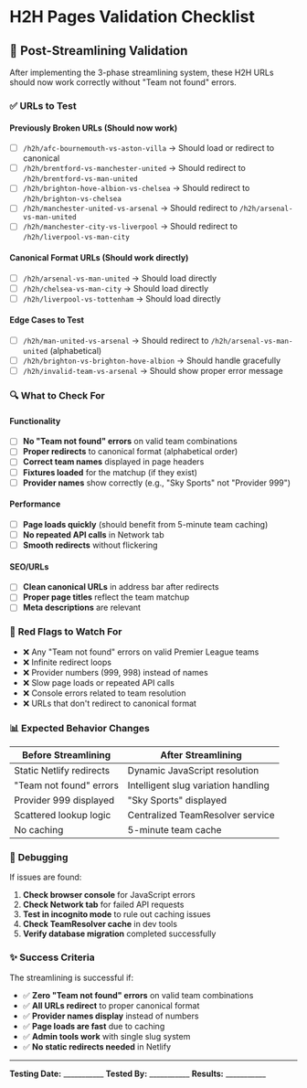 # H2H Pages Validation Checklist

## 🎯 **Post-Streamlining Validation**

After implementing the 3-phase streamlining system, these H2H URLs should now work correctly without "Team not found" errors.

### ✅ **URLs to Test**

#### **Previously Broken URLs (Should now work)**
- [ ] `/h2h/afc-bournemouth-vs-aston-villa` → Should load or redirect to canonical
- [ ] `/h2h/brentford-vs-manchester-united` → Should redirect to `/h2h/brentford-vs-man-united`
- [ ] `/h2h/brighton-hove-albion-vs-chelsea` → Should redirect to `/h2h/brighton-vs-chelsea`
- [ ] `/h2h/manchester-united-vs-arsenal` → Should redirect to `/h2h/arsenal-vs-man-united`
- [ ] `/h2h/manchester-city-vs-liverpool` → Should redirect to `/h2h/liverpool-vs-man-city`

#### **Canonical Format URLs (Should work directly)**
- [ ] `/h2h/arsenal-vs-man-united` → Should load directly
- [ ] `/h2h/chelsea-vs-man-city` → Should load directly
- [ ] `/h2h/liverpool-vs-tottenham` → Should load directly

#### **Edge Cases to Test**
- [ ] `/h2h/man-united-vs-arsenal` → Should redirect to `/h2h/arsenal-vs-man-united` (alphabetical)
- [ ] `/h2h/brighton-vs-brighton-hove-albion` → Should handle gracefully
- [ ] `/h2h/invalid-team-vs-arsenal` → Should show proper error message

### 🔍 **What to Check For**

#### **Functionality**
- [ ] **No "Team not found" errors** on valid team combinations
- [ ] **Proper redirects** to canonical format (alphabetical order)
- [ ] **Correct team names** displayed in page headers
- [ ] **Fixtures loaded** for the matchup (if they exist)
- [ ] **Provider names** show correctly (e.g., "Sky Sports" not "Provider 999")

#### **Performance**
- [ ] **Page loads quickly** (should benefit from 5-minute team caching)
- [ ] **No repeated API calls** in Network tab
- [ ] **Smooth redirects** without flickering

#### **SEO/URLs**
- [ ] **Clean canonical URLs** in address bar after redirects
- [ ] **Proper page titles** reflect the team matchup
- [ ] **Meta descriptions** are relevant

### 🚨 **Red Flags to Watch For**

- ❌ Any "Team not found" errors on valid Premier League teams
- ❌ Infinite redirect loops
- ❌ Provider numbers (999, 998) instead of names
- ❌ Slow page loads or repeated API calls
- ❌ Console errors related to team resolution
- ❌ URLs that don't redirect to canonical format

### 📊 **Expected Behavior Changes**

| **Before Streamlining** | **After Streamlining** |
|------------------------|------------------------|
| Static Netlify redirects | Dynamic JavaScript resolution |
| "Team not found" errors | Intelligent slug variation handling |
| Provider 999 displayed | "Sky Sports" displayed |
| Scattered lookup logic | Centralized TeamResolver service |
| No caching | 5-minute team cache |

### 🔧 **Debugging**

If issues are found:
1. **Check browser console** for JavaScript errors
2. **Check Network tab** for failed API requests
3. **Test in incognito mode** to rule out caching issues
4. **Check TeamResolver cache** in dev tools
5. **Verify database migration** completed successfully

### ✨ **Success Criteria**

The streamlining is successful if:
- ✅ **Zero "Team not found" errors** on valid team combinations
- ✅ **All URLs redirect** to proper canonical format
- ✅ **Provider names display** instead of numbers
- ✅ **Page loads are fast** due to caching
- ✅ **Admin tools work** with single slug system
- ✅ **No static redirects needed** in Netlify

---

**Testing Date:** ___________
**Tested By:** ___________
**Results:** ___________